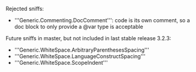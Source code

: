 Rejected sniffs:

  - '''Generic.Commenting.DocComment''': code is its own comment,
    so a doc block to only provide a @var type is acceptable

Future sniffs in master, but not included in last stable release 3.2.3:

  - '''Generic.WhiteSpace.ArbitraryParenthesesSpacing'''
  - '''Generic.WhiteSpace.LanguageConstructSpacing'''
  - '''Generic.WhiteSpace.ScopeIndent'''
